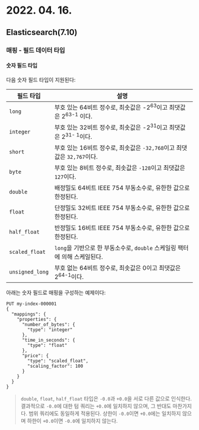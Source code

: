 # 2022. 04. 16.

## Elasticsearch(7.10)

### 매핑 - 필드 데이터 타입

#### 숫자 필드 타입

다음 숫자 필드 타입이 지원된다:

| 필드 타입       | 설명                                                         |
| --------------- | ------------------------------------------------------------ |
| `long`          | 부호 있는 64비트 정수로, 최솟값은 -2<sup>63</sup>이고 최댓값은 2<sup>63-1</sup> 이다. |
| `integer`       | 부호 있는 32비트 정수로, 최솟값은 -2<sup>31</sup>이고 최댓값은 2<sup>31- 1</sup>이다. |
| `short`         | 부호 있는 16비트 정수로, 최솟값은 `-32,768`이고 최댓값은 `32,767`이다. |
| `byte`          | 부호 있는 8비트 정수로, 최솟값은 `-128`이고 최댓값은 `127`이다. |
| `double`        | 배정밀도 64비트 IEEE 754 부동소수로, 유한한 값으로 한정된다. |
| `float`         | 단정밀도 32비트 IEEE 754 부동소수로, 유한한 값으로 한정된다. |
| `half_float`    | 반정밀도 16비트 IEEE 754 부동소수로, 유한한 값으로 한정된다. |
| `scaled_float`  | `long`을 기반으로 한 부동소수로, `double` 스케일링 팩터에 의해 스케일된다. |
| `unsigned_long` | 부호 없는 64비트 정수로, 최솟값은 0이고 최댓값은 2<sup>64-1</sup>이다. |

아래는 숫자 필드로 매핑을 구성하는 예제이다:

```http
PUT my-index-000001
{
  "mappings": {
    "properties": {
      "number_of_bytes": {
        "type": "integer"
      },
      "time_in_seconds": {
        "type": "float"
      },
      "price": {
        "type": "scaled_float",
        "scaling_factor": 100
      }
    }
  }
}
```

> `double`, `float`, `half_float` 타입은 `-0.0`과 `+0.0`을 서로 다른 값으로 인식한다. 결과적으로 `-0.0`에 대한 텀 쿼리는 `+0.0`에 일치하지 않으며, 그 반대도 마찬가지다. 범위 쿼리에도 동일하게 적용된다. 상한이 `-0.0`이면 `+0.0`에는 일치하지 않으며 하한이 `+0.0`이면 `-0.0`에 일치하지 않는다.

